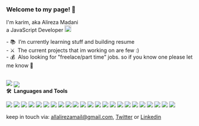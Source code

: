 <h3>Welcome to my page! 👋</h3>

<p>
I'm karim,
aka Alireza Madani<br>
a JavaScript Developer <img src="https://pluspng.com/img-png/javascript-vector-png-javascript-vector-logo-600.png" alt="JavaScript Logo" width="18px" />
</p>

<p>
- 📚&nbsp;&nbsp;I’m currently learning stuff and building resume
<br>
- ⚔️&nbsp;&nbsp;The current projects that im working on are few :)
 <br>
- 💰&nbsp;&nbsp;Also looking for "freelace/part time" jobs.
 so if you know one please let me know 🙏
</p>

<br>
<img src="https://github-readme-stats.vercel.app/api?username=imkarimkarim&show_icons=true&hide_border=false&line_height=20&title_color=000&icon_color=1b93c9&show_owner=true"/>
<img align="center" src="https://github-readme-stats.vercel.app/api/top-langs/?username=imkarimkarim&hide_border=false&title_color=000&layout=compact" />
<br>
<b>🛠️&nbsp;&nbsp;Languages&nbsp;and&nbsp;Tools</b>
<p>
  <p>
    <img src="https://img.shields.io/badge/-HTML-E34F26?style=flat-square&logo=HTML5&logoColor=white"/>
    <img src="https://img.shields.io/badge/-CSS-1572B6?style=flat-square&logo=CSS3&logoColor=white"/>
    <img src="https://img.shields.io/badge/-JS-f0db4e?style=flat-square&logo=JavaScript&logoColor=black"/>
    <img src="https://img.shields.io/badge/-TS-2d79c7?style=flat-square&logo=TypeScript&logoColor=white"/>
    <img src="https://img.shields.io/badge/-React-61dafb?style=flat-square&logo=React&logoColor=black"/>
    <!--- <img src="https://img.shields.io/badge/-ReactNative-61dafb?style=flat-square&logo=React&logoColor=black"/> -->
    <img src="https://img.shields.io/badge/-Electron-272a37?style=flat-square&logo=Electron&logoColor=white"/>
    <img src="https://img.shields.io/badge/-Node.js-679e63?style=flat-square&logo=Node.js&logoColor=black"/>
    <img src="https://img.shields.io/badge/-express-fff?style=flat-square&logo=Express&logoColor=black"/>
    <!--- <img src="https://img.shields.io/badge/-NestJS-ea2745?style=flat-square&logo=NestJS&logoColor=black"/>  -->
    <img src="https://img.shields.io/badge/-Git-F44D27?style=flat-square&logo=Git&logoColor=white"/>
    <img src="https://img.shields.io/badge/-GitHub-181717?style=flat-square&logo=GitHub&logoColor=white"/>
    <img src="https://img.shields.io/badge/-Yarn-2188b6?style=flat-square&logo=Yarn&logoColor=white"/>
    <!--- <img src="https://img.shields.io/badge/-MySQL-F29111?style=flat-square&logo=MySQL&logoColor=white"/>  -->
    <img src="https://img.shields.io/badge/-MongoDB-116149?style=flat-square&logo=MongoDB&logoColor=white"/>
    <img src="https://img.shields.io/badge/-Redis-d43013?style=flat-square&logo=Redis&logoColor=white"/>
    <img src="https://img.shields.io/badge/-WebPack-1C78C0?style=flat-square&logo=WebPack&logoColor=white"/>
    <img src="https://img.shields.io/badge/-Cypress-222?style=flat-square&logo=Cypress&logoColor=white"/>
    <img src="https://img.shields.io/badge/-Terminal-222?style=flat-square&logo=Terminal&logoColor=white"/>
    <img src="https://img.shields.io/badge/-ESLint-4B32C3?style=flat-square&logo=ESLint&logoColor=white"/>
    <img src="https://img.shields.io/badge/-Prettier-1c2b33?style=flat-square&logo=Prettier&logoColor=white"/>
    <img src="https://img.shields.io/badge/-Fedora-007bff?style=flat-square&logo=Fedora&logoColor=white"/>
    <img src="https://img.shields.io/badge/-Windows-094596?style=flat-square&logo=Windows&logoColor=white"/>
    <img src="https://img.shields.io/badge/-Trello-0079BF?style=flat-square&logo=Trello&logoColor=white"/>
    <img src="https://img.shields.io/badge/-Pomofocus-d95550?style=flat-square&logo=Pomofocus&logoColor=white"/>
    <img src="https://img.shields.io/badge/-Liara%20Cloud-2c333f?style=flat-square&logo=Liara%20Cloud&logoColor=white"/>
  </p>
<p>

keep in touch via:   <a href="mailto:allalirezamail@gmail.com">allalirezamail@gmail.com</a>,
 <a href="https://twitter.com/imkarimkarim/">Twitter</a> or
 <a href="https://www.linkedin.com/in/alireza-madani-670475245/">Linkedin</a>

